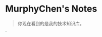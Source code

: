 # MurphyChen's Notes


> 你现在看到的是我的技术知识库。<br>

<a href="#/"><img src="https://cdn.jsdelivr.net/gh/hacker-c/Picture-Bed@main/avatar.jpg" alt="logo" style="zoom: 12%;"/></a> 

<!-- <table style="text-align:center;">
    <tr style="displaywidth:400px;">
        <th rowspan="">前端</th>
        <th colspan="">数据库</th>
    </tr>
    <tr>
    <td><a href="#/HTML/ch01">HTML5</a></td>
    <td rowspan="3">MySQL</td>
    </tr>
    <tr>
    <td>CSS3</td>
    <td style="display:none;">2</td>
    </tr>
    <tr>
    <td>JavaScript</td>
    <td style="display:none;">3</td>
    </tr>
</table> -->
